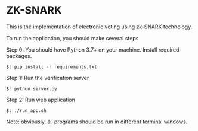 # ZK-SNARK

This is the implementation of electronic voting using zk-SNARK 
technology.

To run the application, you should make several steps

Step 0: You should have Python 3.7+ on your machine. 
Install required packages.
```
$: pip install -r requirements.txt
```

Step 1:
 Run the verification server
```
$: python server.py
``` 

Step 2:
 Run web application
```
$: ./run_app.sh
```  

Note: obviously, all programs should be run 
in different terminal windows.